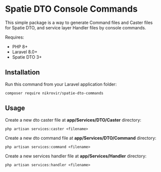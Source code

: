 # Spatie DTO Console Commands

This simple package is a way to generate Command files and Caster files for Spatie DTO, and service layer Handler files by console commands.

Requires:
- PHP 8+
- Laravel 8.0+
- Spatie DTO 3+

## Installation

Run this command from your Laravel application folder:

    composer require nikrovir/spatie-dto-commands

## Usage

Create a new dto caster file at **app/Services/DTO/Caster** directory:

    php artisan services:caster <filename>

Create a new dto command file at **app/Services/DTO/Command** directory:

    php artisan services:command <filename>

Create a new services handler file at **app/Services/Handler** directory:

    php artisan services:handler <filename>
